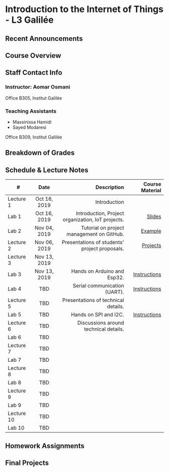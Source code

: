 # Introduction to the Internet of Things - L3 Galilée

## Recent Announcements 

## Course Overview 

## Staff Contact Info
### Instructor: Aomar Osmani
Office B305, Institut Galilée

### Teaching Assistants
* Massinissa Hamidi
* Sayed Modaresi

Office B309, Institut Galilée

## Breakdown of Grades

## Schedule & Lecture Notes
| #             | Date          | Description                                       | Course Material |
| ------------- |:-------------:| ------------:                                     |----------------:|
| Lecture 1     | Oct 16, 2019  | Introduction                                      |                 |
| Lab 1         | Oct 16, 2019  | Introduction, Project organization, IoT projects. | [Slides](/public/data/gal-l3-19-20-course-oct-16.pdf) |
| Lab 2         | Nov 04, 2019  | Tutorial on project management on GitHub.         | [Example](https://github.com/institut-galilee/guessless) |
| Lecture 2     | Nov 06, 2019  | Presentations of students' project proposals.     | [Projects](https://github.com/institut-galilee) |
| Lecture 3     | Nov 13, 2019  |                                                   |                 |
| Lab 3         | Nov 13, 2019  | Hands on Arduino and Esp32.                       | [Instructions](https://github.com/institut-galilee/lab-one-2019) |
| Lab 4         | TBD           | Serial communication (UART).                      | [Instructions](https://github.com/institut-galilee/lab-one-2019) |
| Lecture 5     | TBD           | Presentations of technical details.               |                 |
| Lab 5         | TBD           | Hands on SPI and I2C.                             | [Instructions](https://github.com/institut-galilee/lab-one-2019) |
| Lecture 6     | TBD           | Discussions around technical details.             |                 |
| Lab 6         | TBD           |                                                   |                 |
| Lecture 7     | TBD           |                                                   |                 |
| Lab 7         | TBD           |                                                   |                 |
| Lecture 8     | TBD           |                                                   |                 |
| Lab 8         | TBD           |                                                   |                 |
| Lecture 9     | TBD           |                                                   |                 |
| Lab 9         | TBD           |                                                   |                 |
| Lecture 10    | TBD           |                                                   |                 |
| Lab 10        | TBD           |                                                   |                 |

## Homework Assignments

## Final Projects
